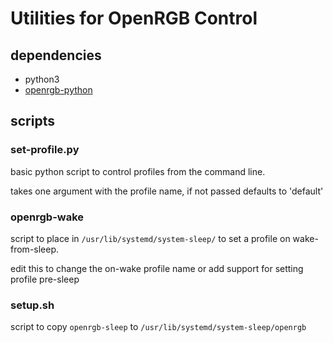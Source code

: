 # Utilities for OpenRGB Control

## dependencies
* python3
* [openrgb-python](https://github.com/jath03/openrgb-python)

## scripts
### set-profile.py
basic python script to control profiles from the command line. 

takes one argument with the profile name, if not passed defaults to 'default'

### openrgb-wake
script to place in `/usr/lib/systemd/system-sleep/` to set a profile on wake-from-sleep. 

edit this to change the on-wake profile name or add support for setting profile pre-sleep

### setup.sh
script to copy `openrgb-sleep` to `/usr/lib/systemd/system-sleep/openrgb`

